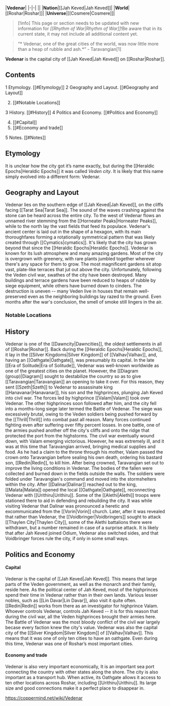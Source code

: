|**Vedenar**|
|-|-|
||
|**Nation**|[[Jah Keved\|Jah Keved]]|
|**World**|[[Roshar\|Roshar]]|
|**Universe**|[[Cosmere\|Cosmere]]|

> [!info] This page or section needs to be updated with new information for *[[Rhythm of War\|Rhythm of War]]*!Be aware that in its current state, it may not include all additional content yet.

>“* Vedenar, one of the great cities of the world, was now little more than a heap of rubble and ash.*”
\- Taravangian[1]


**Vedenar** is the capital city of [[Jah Keved\|Jah Keved]] on [[Roshar\|Roshar]].

## Contents

1 Etymology. [[#Etymology]] 
2 Geography and Layout. [[#Geography and Layout]] 

2. [[#Notable Locations]] 


3 History. [[#History]] 
4 Politics and Economy. [[#Politics and Economy]] 

4. [[#Capital]] 
4. [[#Economy and trade]] 


5 Notes. [[#Notes]] 


## Etymology
It is unclear how the city got it’s name exactly, but during the [[Heraldic Epochs\|Heraldic Epochs]] it was called *Veden city*. It is likely that this name simply evolved into a different form: Vedenar.

## Geography and Layout
Vedenar lies on the southern edge of [[Jah Keved\|Jah Keved]], on the cliffs facing [[Tarat Sea\|Tarat Sea]]. The sound of the waves crashing against the stone can be heard across the entire city. To the west of Vedenar flows an unnamed river stemming from the [[Horneater Peaks\|Horneater Peaks]], while to the north lay the vast fields that feed its populace. Vedenar's ancient center is laid out in the shape of a hexagon, with its main thoroughfares forming a rotationally symmetrical pattern that was likely created through [[Cymatics\|cymatics]]. It's likely that the city has grown beyond that since the [[Heraldic Epochs\|Heraldic Epochs]].
Vedenar is known for its lush atmosphere and many amazing gardens. Most of the city is overgrown with greenery, with rare plants jumbled together wherever there's any space for them to grow. The most magnificent gardens sit atop vast, plate-like terraces that jut out above the city.
Unfortunately, following the Veden civil war, swathes of the city have been destroyed. Many buildings and terrace gardens have been reduced to heaps of rubble by siege equipment, while others have burned down to cinders. The destruction is uneven -- many Veden live in houses that remain well-preserved even as the neighboring buildings lay razed to the ground. Even months after the war's conclusion, the smell of smoke still lingers in the air.

### Notable Locations





## History
Vedenar is one of the [[Dawncity\|Dawncities]], the oldest settlements in all of [[Roshar\|Roshar]]. Back during the [[Heraldic Epochs\|Heraldic Epochs]], it lay in the [[Silver Kingdoms\|Silver Kingdom]] of [[Valhav\|Valhav]], and, having an [[Oathgate\|Oathgate]], was presumably its capital.
In the late [[Era of Solitude\|Era of Solitude]], Vedenar was well-known worldwide as one of the greatest cities on the planet. However, the [[Diagram (group)\|Diagram]] sought to destabilize the country so as to give [[Taravangian\|Taravangian]] an opening to take it over. For this reason, they sent [[Szeth\|Szeth]] to Vedenar to assassinate king [[Hanavanar\|Hanavanar]], his son and the highprinces, plunging Jah Keved into civil war.
The forces led by highprince [[Valam\|Valam]] took over Vedenar. The other highprinces soon followed after him, and the city fell into a months-long siege later termed the Battle of Vedenar. The siege was excessively brutal, owing to the Veden soldiers being pushed forward by the [[Thrill\|Thrill]] into combat past all reason. Many forces continued fighting even after suffering over fifty percent losses. In one battle, one of the armies pushed another off the city's cliffs and onto the ridge that protected the port from the highstorms.
The civil war eventually wound down, with Valam emerging victorious. However, he was extremely ill, and it was at this time that Taravangian arrived, bringing medical supplies and food. As he had a claim to the throne through his mother, Valam passed the crown onto Taravangian before sealing his own death, ordering his bastard son, [[Redin\|Redin]], to kill him.
After being crowned, Taravangian set out to improve the living conditions in Vedenar. The bodies of the fallen were collected and burned down in the fields outside the walls. The soldiers were folded under Taravangian's command and moved into the stormshelters within the city. After [[Dalinar\|Dalinar]] reached out to the king, [[Malata\|Malata]] opened the local [[Oathgate\|Oathgate]], reconnecting Vedenar with [[Urithiru\|Urithiru]]. Some of the [[Alethi\|Alethi]] troops were stationed there to aid in defending and rebuilding the city.
It was while visiting Vedenar that Dalinar was pronounced a heretic and excommunicated from the [[Vorin\|Vorin]] church. Later, after it was revealed that rather than Vedenar, the [[Voidbringer\|Voidbringers]] sought to attack [[Thaylen City\|Thaylen City]], some of the Alethi battalions there were withdrawn, but a number remained in case of a surprise attack. It is likely that after Jah Keved joined Odium, Vedenar also switched sides, and that Voidbringer forces rule the city, if only in some small ways.

## Politics and Economy
#### Capital
Vedenar is the capital of [[Jah Keved\|Jah Keved]]. This means that large parts of the Veden government, as well as the monarch and their family, reside here. As the political center of Jah Keved, most of the highprinces spend their time in Vedenar rather than in their own lands. Various lesser nobles, such as [[Lin Davar\|Lin Davar]], also visit it quite often. [[Redin\|Redin]] works from there as an investigator for highprince Valam.
Whoever controls Vedenar, controls Jah Keved -- it is for this reason that during the civil war, all the Veden highprinces brought their armies here. The Battle of Vedenar was the most bloody conflict of the civil war largely becase every faction knew the city's value.
Vedenar was also the capital city of the [[Silver Kingdom\|Silver Kingdom]] of [[Valhav\|Valhav]]. This means that it was one of only ten cities to have an oathgate. Even during this time, Vedenar was one of Roshar’s most important cities.

#### Economy and trade
Vedenar is also very important economically, It is an important sea port connecting the country with other states along the shore. The city is also important as a transport hub. When active, its Oathgate allows it access to ten other locations across Roshar, including [[Urithiru\|Urithiru]]. Its large size and good connections make it a perfect place to disappear in.



https://coppermind.net/wiki/Vedenar
